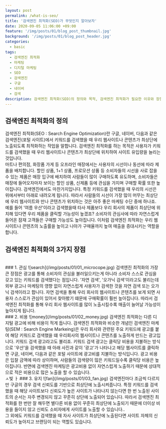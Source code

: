 ```yaml
---
layout: post
permalink: /what-is-seo/
title: '검색엔진 최적화(SEO)가 무엇인지 알아보자'
date: 2020-09-05 11:06:00 +09:00
feature: '/img/posts/01/blog_post_thumbnail.jpg'
background: '/img/posts/01/blog_post_header.jpg'
categories:
  - basic
tags:
  - 검색엔진 최적화
  - 마케팅
  - 디지털 마케팅
  - SEO
  - 검색엔진
  - 구글
  - 네이버
  - 검색
description: 검색엔진 최적화(SEO)의 정의와 목적, 검색엔진 최적화가 필요한 이유와 장점에 대해 설명합니다. 
---
```


## 검색엔진 최적화의 정의

검색엔진 최적화(SEO : Search Engine Optimization)란 구글, 네이버, 다음과 같은 검색엔진(포털 사이트)에서 키워드를 검색했을 때 우리 웹사이트나 콘텐츠가 최상단에 노출되도록 최적화하는 작업을 말합니다. 검색엔진 최적화를 하는 목적은 사용자가 키워드를 검색했을 때 우리 웹사이트나 콘텐츠가 최상단에 위치하여 사이트 유입량을 늘리는 것입니다.
<br>
마트나 편의점, 화장품 가게 등 오프라인 매장에서는 사용자의 시선이나 동선에 따라 제품을 배치합니다. 할인 상품, 1+1 상품, 프로모션 상품 등 소비자들의 시선을 사로 잡을 수 있는 제품은 매장 입구에 배치하여 사람들이 많이 구매하도록 유도하며, 소비자들은 매장에 들어오자마자 보이는 할인 상품, 신제품 등에 관심을 가지며 구매할 확률 또한 높아집니다. 검색엔진에서도 마찬가지입니다. 특정 키워드를 검색했을 때 우리의 시선은 위에서부터 아래로 내려오게 됩니다. 따라서 사람들의 시선이 가장 많이 머무는 최상단에 우리 웹사이트와 만나 콘텐츠가 위치하는 것은 아주 좋은 마케팅 수단 중에 하나죠. 예를 들어 '여름 우산'이라고 검색했을때 타사 제품보다 우리 회사의 제품이 최상단에 위치해 있다면 우리 제품을 클릭할 가능성이 높겠죠? 소비자의 관심사에 따라 자연스럽게 들어온 잠재 고객들은 구매할 가능성도 높아집니다. 이처럼 검색엔진 최적화는 우리 웹사이트나 콘텐츠의 노출률을 높이고 나아가 구매율까지 높여 매출을 증대시키는 역할을 합니다. 

## 검색엔진 최적화의 3가지 장점
<br>
### 1. 관심
![search](/img/posts/01/01_microcope.jpg)
검색엔진 최적화의 가장 큰 장점은 광고를 통해 소비자의 관심을 불러일으키는게 아니라 소비자 스스로 관심을 갖고 있는 키워드를 검색했다는 점입니다. '자연 검색', '오가닉 검색'이라고도 불리는데 외부 광고나 마케팅의 영향 없이 자연스럽게 사용자가 검색한 것을 자연 검색 또는 오가닉 검색이라고 합니다. 자연 검색을 통해 우리 회사의 웹사이트나 콘텐츠를 보게 되면 사용자 스스로가 관심이 있어서 찾아봤기 떄문에 구매확률이 훨씬 높아집니다. 따라서 검색엔진 최적화를 통해 우리 회사 웹사이트를 많이 노출시킬수록 매출이 늘어날 가능성이 높아지게 됩니다.
<br>
### 2. 비용
![money](/img/posts/01/02_money.jpg)
검색엔진 최적화는 다른 디지털 광고에 비해 비용이 적게 듭니다. 검색엔진 최적화와 비슷한 개념인 검색엔진 마케팅(SEM : Search Engine Markeing)은 우리 회사와 관련된 주요 키워드에 광고를 붙여 해당 키워드로 검색했을 떄 우리회사의 웹사이트나 콘텐츠를 노출하게 만드는 광고입니다. 키워드 검색 광고라고도 불리죠. 키워드 검색 광고는 클릭당 비용을 지불하는 방식으로 '우산'을 검색했을 때 아래 사진과 같이 '광고'가 나타나고 해당 웹사이트를 클릭하면 구글, 네이버, 다음과 같은 포털 사이트에 광고비를 지불하는 방식입니다. 광고 비용은 입찰 금액에 따라 상이하며, 사람들의 검색량이 많은 키워드일수록 클릭당 비용은 높아집니다. 반면에 검색엔진 마케팅은 광고비용 없이 자연스럽게 노출하기 때문에 상대적으로 적은 비용으로 많은 노출을 할 수 있습니다.
<br>ㅅ빛 ㅏ
### 3. 유지
![fan](/img/posts/01/03_fan.jpg)
검색엔진마다 조금씩 다르지만 구글의 경우 검색 신뢰도를 기반으로 최상단에 노출시켜줍니다. 특정 키워드를 검색했을 때 해당 사이트보다 신뢰도가 높은 사이트가 나타나지 않는다면 한 번 노출된 사이트의 순서는 자주 변경되지 않고 꾸준히 상단에 노출되어 있습니다. 따라서 검색엔진 최적화를 한 번만 잘 해두면 별다른 비용 없이 꾸준히 최상단에 노출되기 때문에 더이상 비용을 들이지 않고 신뢰도 소비자에게 사이트를 노출할 수 있습니다..

<br>
그 외에도 키워드를 검색했을 때 자사 사이트가 최상단에 노출된다면 사이트 자체의 신뢰도가 높아지고 브랜딩이 되는 역할도 있습니다.